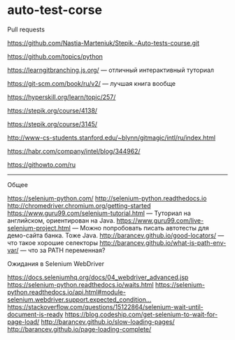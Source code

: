 # auto-test-corse
Pull requests

https://github.com/Nastia-Marteniuk/Stepik.-Auto-tests-course.git

https://github.com/topics/python

https://learngitbranching.js.org/ — отличный интерактивный туториал

https://git-scm.com/book/ru/v2/ — лучшая книга вообще 

https://hyperskill.org/learn/topic/257/﻿

https://stepik.org/course/4138/﻿

https://stepik.org/course/3145/

http://www-cs-students.stanford.edu/~blynn/gitmagic/intl/ru/index.html

https://habr.com/company/intel/blog/344962/

https://githowto.com/ru

___________________________________________________________________________________

Общее

https://selenium-python.com/
http://selenium-python.readthedocs.io
http://chromedriver.chromium.org/getting-started﻿
﻿https://www.guru99.com/selenium-tutorial.html — ﻿Туториал на английском, ориентирован на Java.﻿
https://www.guru99.com/live-selenium-project.html — ﻿Можно попробовать писать автотесты для демо-сайта ﻿банка. Тоже Java.
http://barancev.github.io/good-locators/ — что такое хорошие селекторы
http://barancev.github.io/what-is-path-env-var/ — что за PATH переменная? 

Ожидания в Selenium WebDriver

https://docs.seleniumhq.org/docs/04_webdriver_advanced.jsp
https://selenium-python.readthedocs.io/waits.html﻿
https://selenium-python.readthedocs.io/api.html#module-selenium.webdriver.support.expected_condition...﻿
https://stackoverflow.com/questions/15122864/selenium-wait-until-document-is-ready
https://blog.codeship.com/get-selenium-to-wait-for-page-load/
http://barancev.github.io/slow-loading-pages/
http://barancev.github.io/page-loading-complete/